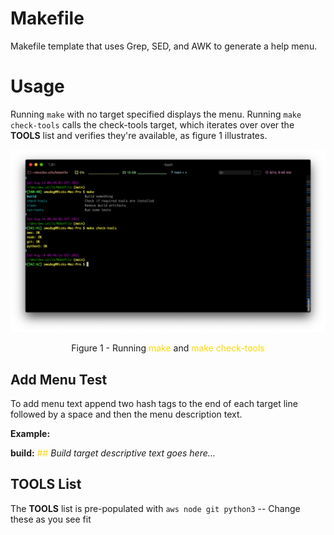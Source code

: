 # Makefile
Makefile template that uses Grep, SED, and AWK to generate a help menu.

# Usage

Running `make` with no target specified displays the menu. Running `make check-tools` calls the check-tools target, which iterates over over the **TOOLS** list and verifies they're available, as figure 1 illustrates.

<img src="images/Makefile.png">
<p align="center">Figure 1 - Running <span style="color:Gold">make</span> and <span style="color:Gold">make check-tools</span></p>

## Add Menu Test

To add menu text append two hash tags to the end of each target line followed by a space and then the menu description text.

**Example:** 

**build:** <span style="color:Gold">##</span> *Build target descriptive text goes here...*


## TOOLS List

The **TOOLS** list is pre-populated with `aws node git python3`  -- Change these as you see fit

